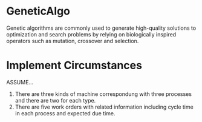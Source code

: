 # GeneticAlgo
Genetic algorithms are commonly used to generate high-quality solutions to optimization and search problems by relying on biologically inspired operators such as mutation, crossover and selection.
# Implement Circumstances
ASSUME...
1. There are three kinds of machine correspondung with three processes and there are two for each type.
2. There are five work orders with related information including cycle time in each process and expected due time.
